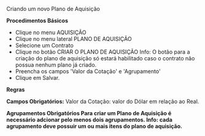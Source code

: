 Criando um novo Plano de Aquisição

<b>Procedimentos Básicos</b>

* Clique no menu AQUISIÇÃO
* Clique no menu lateral PLANO DE AQUISIÇÃO
* Selecione um Contrato
* Clique no botão CRIAR O PLANO DE AQUISIÇÃO
  Info: O botão para a criação do plano de aquisição só estará habilitado
        caso o contrato não possua nenhum plano já criado.
* Preencha os campos 'Valor da Cotação' e 'Agrupamento'
* Clique em Salvar.

<b>Regras</b>

<b>Campos Obrigatórios:</b>
 Valor da Cotação: valor do Dólar em relação ao Real.
 
<b>Agrupamentos Obrigatórios<b>
 Para criar um Plano de Aquisição é necessário adcionar pelo menos dois agrupamentos.
   Info: cada agrupamento deve possuir um ou mais itens do plano de aquisição.
 
